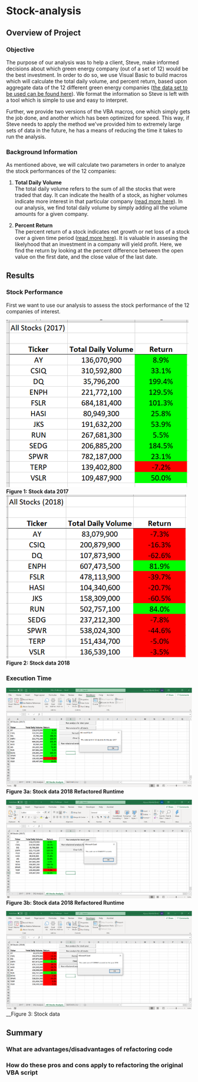 # Stock-analysis

## Overview of Project

### Objective
The purpose of our analysis was to help a client, Steve, make informed decisions about which green energy company (out of a set of 12) would be the best investment. In order to do so, we use Visual Basic to build macros which will calculate the total daily volume, and percent return, based upon aggregate data of the 12 different green energy companies ([the data set to be used can be found here](Resources/VBA_Challenge.xlsm)). We format the information so Steve is left with a tool which is simple to use and easy to interpret. 

Further, we provide two versions of the VBA macros, one which simply gets the job done, and another which has been optimized for speed. This way, if Steve needs to apply the method we've provided him to extremely large sets of data in the future, he has a means of reducing the time it takes to run the analysis. 

### Background Information

As mentioned above, we will calculate two parameters in order to analyze the stock performances of the 12 companies:

1. __Total Daily Volume__  
The total daily volume refers to the sum of all the stocks that were traded that day. It can indicate the health of a stock, as higher volumes indicate more interest in that particular company ([read more here](https://www.investorsunderground.com/stock-volume/)). In our analysis, we find total daily volume by simply adding all the volume amounts for a given company.

2. __Percent Return__  
The percent return of a stock indicates net growth or net loss of a stock over a given time period ([read more here](https://finance.zacks.com/stock-market-returns-work-6598.html)). It is valuable in assesing the likelyhood that an investment in a company will yield profit. Here, we find the return by looking at the percent difference between the open value on the first date, and the close value of the last date.

## Results

### Stock Performance

First we want to use our analysis to assess the stock performance of the 12 companies of interest. 

![alt text](https://github.com/aamotz001/Stock-analysis/blob/main/Resources/Stocks_2017.png)
__Figure 1: Stock data 2017__
![alt text](https://github.com/aamotz001/Stock-analysis/blob/main/Resources/Stocks_2018.png)
__Figure 2: Stock data 2018__

### Execution Time

![alt text](https://github.com/aamotz001/Stock-analysis/blob/main/Resources/VBA_Challenge_2017.png)
__Figure 3a: Stock data 2018 Refactored Runtime__

![alt text](https://github.com/aamotz001/Stock-analysis/blob/main/Resources/VBA_Challenge_old_2017.png)
__Figure 3b: Stock data 2018 Refactored Runtime__

![alt text](https://github.com/aamotz001/Stock-analysis/blob/main/Resources/VBA_Challenge_2018.png)
__Figure 3: Stock data 

## Summary

### What are advantages/disadvantages of refactoring code

### How do these pros and cons apply to refactoring the original VBA script



